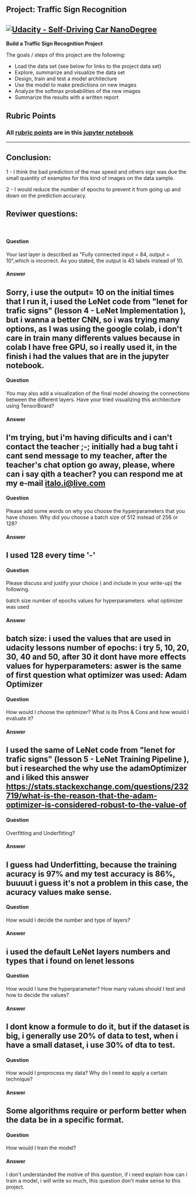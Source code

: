 ## Project: Traffic Sign Recognition
[![Udacity - Self-Driving Car NanoDegree](https://s3.amazonaws.com/udacity-sdc/github/shield-carnd.svg)](http://www.udacity.com/drive)
---

**Build a Traffic Sign Recognition Project**

The goals / steps of this project are the following:
* Load the data set (see below for links to the project data set)
* Explore, summarize and visualize the data set
* Design, train and test a model architecture
* Use the model to make predictions on new images
* Analyze the softmax probabilities of the new images
* Summarize the results with a written report


[//]: # (Image References)

[image1]: ./images/image1.png "Visualization 1"
[image2]: ./images/image2.png "Visualization 2"
[image3]: ./images/image3.png "Traffic Sign 1"
[image4]: ./images/image4.png "Traffic Sign 2"
[image5]: ./images/image5.png "CNN Visualization"

## Rubric Points
### All [rubric points](https://review.udacity.com/#!/rubrics/481/view) are in this [jupyter notebook](https://github.com/italojs/CarND-Traffic-Sign-Classifier-Project/blob/master/Traffic_Sign_Classifier.ipynb)
---

## Conclusion:
1 - I think the bad prediction of the max speed and others sign was due the small quantity of examples for this kind of images on the data sample.

2 - I would reduce the number of epochs to prevent it from going up and down on the prediction accuracy.

## Reviwer questions:
<br>

#### Question
 Your last layer is described as "Fully connected input = 84, output = 10",which is incorrect. As you stated, the output is 43 labels instead of 10.<br>
#### Answer
 Sorry, i use the output= 10 on the initial times that I run it, i used the LeNet code from "lenet for trafic signs" (lesson 4 - LeNet Implementation ), but i wanna a better CNN, so i was trying many options, as I was using the google colab, i don't care in train many differents values because in colab I have free GPU, so i really used it, in the finish i had the values that are in the jupyter notebook.
<br>
---
#### Question
 You may also add a visualization of the final model showing the connections between the different layers. Have your tried visualizing this architecture using TensorBoard?
<br>
#### Answer
 I'm trying, but i'm having dificults and i can't contact the teacher ;-; initially had a bug taht i cant send message to my teacher, after the teacher's chat option go away, please, where can i say qith a teacher? you can respond me at my e-mail italo.i@live.com
<br>
---
#### Question
 Please add some words on why you choose the hyperparameters that you have chosen. Why did you choose a batch size of 512 instead of 256 or 128?<br>
#### Answer
 I used 128 every time '-'
<br>
---
#### Question 
Please discuss and justify your choice ( and include in your write-up) the following.

batch size
number of epochs
values for hyperparameters.
what optimizer was used
<br>
#### Answer
batch size: i used the values that are used in udacity lessons
number of epochs: i try 5, 10, 20, 30, 40 and 50, after 30 it dont have more effects
values for hyperparameters: aswer is the same of first question
what optimizer was used: Adam Optimizer
<br>
---
#### Question 
How would I choose the optimizer? What is its Pros & Cons and how would I evaluate it?
#### Answer
I used the same of LeNet code from "lenet for trafic signs" (lesson 5 - LeNet Training Pipeline ), but i researched the why use the adamOptimizer and i liked this answer https://stats.stackexchange.com/questions/232719/what-is-the-reason-that-the-adam-optimizer-is-considered-robust-to-the-value-of
<br>
---
#### Question 
Overfitting and Underfitting?
#### Answer
I guess had Underfitting, because the training acuracy is 97% and my test accuracy is 86%, buuuut i guess it's not a problem in this case, the acuracy values make sense.
<br>
---
#### Question 
How would I decide the number and type of layers?
#### Answer
i used the default LeNet layers numbers and types that i found on lenet lessons
<br>
---
#### Question 
How would I tune the hyperparameter? How many values should I test and how to decide the values?
#### Answer
I dont know a formule to do it, but if the dataset is big, i generally use 20% of data to test, when i have a small dataset, i use 30% of dta to test.
<br>
---
#### Question 
How would I preprocess my data? Why do I need to apply a certain technique?
#### Answer
Some algorithms require or perform better when the data be in a specific format.
<br>
---
#### Question 
How would I train the model?
#### Answer
I don't understanded the motive of this question, if i need explain how can i train a model, i will write so much, this question don't make sense to this project.






